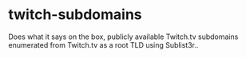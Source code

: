 # twitch-subdomains
Does what it says on the box, publicly available Twitch.tv subdomains enumerated from Twitch.tv as a root TLD using Sublist3r..

